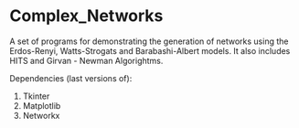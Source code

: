 # Complex_Networks


A set of programs for demonstrating the generation of networks using the Erdos-Renyi, Watts-Strogats and Barabashi-Albert models. 
It also includes HITS and Girvan - Newman Algorightms.

Dependencies (last versions of):
1) Tkinter 
2) Matplotlib
3) Networkx 


